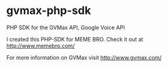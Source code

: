gvmax-php-sdk
=============

PHP SDK for the GVMax API, Google Voice API

I created this PHP-SDK for MEME BRO.
Check it out at http://www.memebro.com/

For more information on GVMax visit http://www.gvmax.com/
